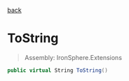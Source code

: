 ﻿

[back](/IronSphere.Extensions/types/TypeExtension)

# ToString

> Assembly: IronSphere.Extensions

```csharp
public virtual String ToString()
```



 